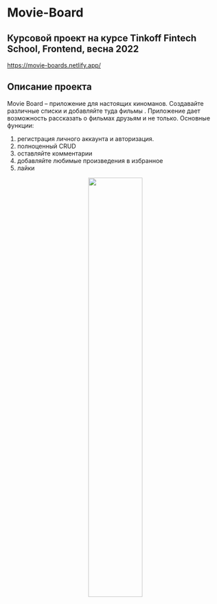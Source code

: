 # Movie-Board

## Курсовой проект на курсе Tinkoff Fintech School, Frontend, весна 2022

https://movie-boards.netlify.app/

## Описание проекта

Movie Board – приложение для настоящих киноманов. Создавайте различные списки и добавляйте туда фильмы . Приложение дает возможность рассказать о фильмах друзьям и не только.
Основные функции:

1. регистрация личного аккаунта и авторизация.
2. полноценный CRUD
3. оставляйте комментарии
4. добавляйте любимые произведения в избранное
5. лайки

<p align="center">
  <img src="https://user-images.githubusercontent.com/76906355/176107935-59b6dd3a-6965-4325-9a43-f7b16ecfe424.png" width="50%">
</p>
